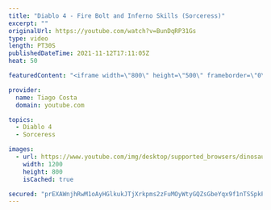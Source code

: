 ```yaml
---
title: "Diablo 4 - Fire Bolt and Inferno Skills (Sorceress)"
excerpt: ""
originalUrl: https://youtube.com/watch?v=BunDqRP31Gs
type: video
length: PT30S
publishedDateTime: 2021-11-12T17:11:05Z
heat: 50

featuredContent: "<iframe width=\"800\" height=\"500\" frameborder=\"0\" src=\"https://www.youtube.com/embed/BunDqRP31Gs\" allow=\"accelerometer; autoplay; encrypted-media; gyroscope; picture-in-picture\" allowfullscreen></iframe>"

provider:
  name: Tiago Costa
  domain: youtube.com

topics:
  - Diablo 4
  - Sorceress

images:
  - url: https://www.youtube.com/img/desktop/supported_browsers/dinosaur.png
    width: 1200
    height: 800
    isCached: true

secured: "prEXAWnjhRwM1oAyHGlkukJTjXrkpms2zFuMOyWtyGQZsGbeYqx9f1nTSSpkPGF/9Tu8Rq7KD3CEk0b67WihYNqig81n7fEZhHf853dkPMtCbLhafBiPkhRt9+rvyqeVhUSJLoudfjsO6fUzcX/pfQGFEVrC9hR8HSFSt0JqjNdQPA3pGJZb551GstvDRhsC0wSKO+ZddiMRta7T/xO1R/w2VRV2+PjzDCBNfN05tBt7RZ1G+xTDUKEn6r7LccNy014GIH56U9PI6N57ieCMa70HlULVNe2L3aTxKXG5wM0gjHifJHPYd/jdd58RpwZvybbFLzAxc9cQzSyZVh3oToDT5cql721/0gmW/HPQgx2ImnAe/Ey5YW9zkSMrYfOj//P0OJM2C/ndfGaY1j65rnUFmZDytgGJbUIK+Jick98=;K5xwhQ3K/enFp2TJz5vUpQ=="
---
```


